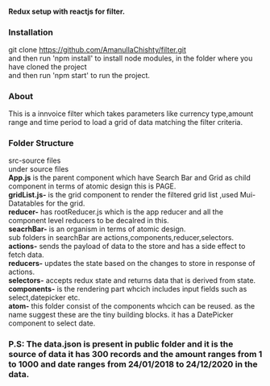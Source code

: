 #### Redux setup with reactjs for filter.

### Installation
git clone https://github.com/AmanullaChishty/filter.git<br/>
and then run 'npm install' to install node modules, in the folder where you have cloned the project<br/>
and then run 'npm start' to run the project.<br/>

### About
This is a innvoice filter which takes parameters like currency type,amount range and time period
to load a grid of data matching the filter criteria.<br/>

### Folder Structure
src-source files<br/>
under source files<br/>
<b>App.js</b> is the parent component which have Search Bar and Grid as child component in terms of atomic design this is PAGE.<br/>
<b>gridList.js-</b> is the grid component to render the filtered grid list ,used Mui-Datatables for the grid.<br/>
<b>reducer-</b> has rootReducer.js which is the app reducer and all the component level reducers to be decalred in this.<br/>
<b>seacrhBar-</b> is an organism in terms of atomic design.<br/>
sub folders in searchBar are actions,components,reducer,selectors.<br/>
<b>actions-</b> sends the payload of data to the store and has a side effect to fetch data.<br/>
<b>reducers-</b> updates the state based on the changes to store in response of actions.<br/>
<b>selectors-</b> accepts redux state and returns data that is derived from state.<br/>
<b>components-</b> is the rendering part whcich includes input fields such as select,datepicker etc.<br/>
<b>atom-</b> this folder consist of the components whcich can be reused. as the name suggest these are the tiny building blocks.
it has a DatePicker component to select date.


### P.S: The data.json is present in public folder and it is the source of data it has 300 records and the amount ranges from 1 to 1000 and date ranges from 24/01/2018 to 24/12/2020 in the data.


